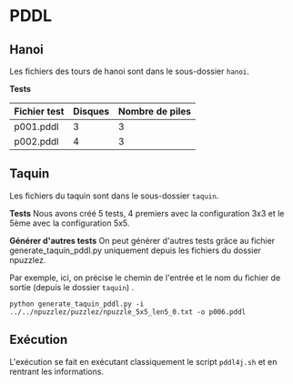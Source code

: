 # PDDL

## Hanoi

Les fichiers des tours de hanoi sont dans le sous-dossier `hanoi`.

**Tests**

| Fichier test | Disques | Nombre de piles |
| ------------ | ------- | --------------- |
| p001.pddl    | 3       | 3               |
| p002.pddl    | 4       | 3               |

## Taquin

Les fichiers du taquin sont dans le sous-dossier `taquin`.

**Tests**
Nous avons créé 5 tests, 4 premiers avec la configuration 3x3 et le 5ème avec la configuration 5x5.

**Générer d'autres tests**
On peut générer d'autres tests grâce au fichier generate_taquin_pddl.py uniquement depuis les fichiers du dossier npuzzlez.

Par exemple, ici, on précise le chemin de l'entrée et le nom du fichier de sortie (depuis le dossier `taquin`) .

```
python generate_taquin_pddl.py -i ../../npuzzlez/puzzlez/npuzzle_5x5_len5_0.txt -o p006.pddl
```

## Exécution

L'exécution se fait en exécutant classiquement le script `pddl4j.sh` et en rentrant les informations.
